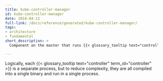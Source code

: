 ```yaml
---
title: kube-controller-manager
id: kube-controller-manager
date: 2018-04-12
full-link: /docs/reference/generated/kube-controller-manager/
tags:
- architecture
- fundamental
short_description: >
  Component on the master that runs {{< glossary_tooltip text="controllers" term_id="controller" >}}.

---
```


Logically, each {{< glossary_tooltip text="controller" term_id="controller" >}} is a separate process, but to reduce complexity, they are all compiled into a single binary and run in a single process.


